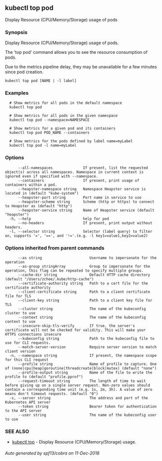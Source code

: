 ## kubectl top pod

Display Resource (CPU/Memory/Storage) usage of pods

### Synopsis

Display Resource (CPU/Memory/Storage) usage of pods. 

The 'top pod' command allows you to see the resource consumption of pods. 

Due to the metrics pipeline delay, they may be unavailable for a few minutes since pod creation.

```
kubectl top pod [NAME | -l label]
```

### Examples

```
  # Show metrics for all pods in the default namespace
  kubectl top pod
  
  # Show metrics for all pods in the given namespace
  kubectl top pod --namespace=NAMESPACE
  
  # Show metrics for a given pod and its containers
  kubectl top pod POD_NAME --containers
  
  # Show metrics for the pods defined by label name=myLabel
  kubectl top pod -l name=myLabel
```

### Options

```
      --all-namespaces              If present, list the requested object(s) across all namespaces. Namespace in current context is ignored even if specified with --namespace.
      --containers                  If present, print usage of containers within a pod.
      --heapster-namespace string   Namespace Heapster service is located in (default "kube-system")
      --heapster-port string        Port name in service to use
      --heapster-scheme string      Scheme (http or https) to connect to Heapster as (default "http")
      --heapster-service string     Name of Heapster service (default "heapster")
  -h, --help                        help for pod
      --no-headers                  If present, print output without headers.
  -l, --selector string             Selector (label query) to filter on, supports '=', '==', and '!='.(e.g. -l key1=value1,key2=value2)
```

### Options inherited from parent commands

```
      --as string                      Username to impersonate for the operation
      --as-group stringArray           Group to impersonate for the operation, this flag can be repeated to specify multiple groups.
      --cache-dir string               Default HTTP cache directory (default "/Users/zchee/.kube/http-cache")
      --certificate-authority string   Path to a cert file for the certificate authority
      --client-certificate string      Path to a client certificate file for TLS
      --client-key string              Path to a client key file for TLS
      --cluster string                 The name of the kubeconfig cluster to use
      --context string                 The name of the kubeconfig context to use
      --insecure-skip-tls-verify       If true, the server's certificate will not be checked for validity. This will make your HTTPS connections insecure
      --kubeconfig string              Path to the kubeconfig file to use for CLI requests.
      --match-server-version           Require server version to match client version
  -n, --namespace string               If present, the namespace scope for this CLI request
      --profile string                 Name of profile to capture. One of (none|cpu|heap|goroutine|threadcreate|block|mutex) (default "none")
      --profile-output string          Name of the file to write the profile to (default "profile.pprof")
      --request-timeout string         The length of time to wait before giving up on a single server request. Non-zero values should contain a corresponding time unit (e.g. 1s, 2m, 3h). A value of zero means don't timeout requests. (default "0")
  -s, --server string                  The address and port of the Kubernetes API server
      --token string                   Bearer token for authentication to the API server
      --user string                    The name of the kubeconfig user to use
```

### SEE ALSO

* [kubectl top](kubectl_top.md)	 - Display Resource (CPU/Memory/Storage) usage.

###### Auto generated by spf13/cobra on 11-Dec-2018
